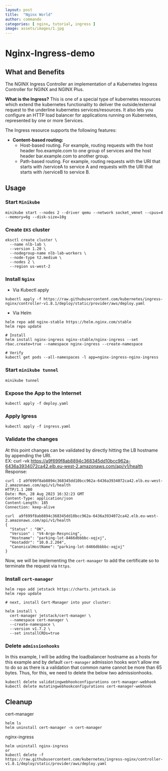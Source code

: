 ```yaml
---
layout: post
title:  "Nginx World"
author: commando
categories: [ nginx, tutorial, ingress ]
image: assets/images/1.jpg
---
```

# Nginx-Ingress-demo

## What and Benefits
The NGINX Ingress Controller an implementation of a Kubernetes Ingress Controller for NGINX and NGINX Plus.

**What is the Ingress?**
This is one of a special type of kubernetes resources which extend the kubernetes functionality to deliver the outside/external request to the underline kubernetes services/resources. It also lets you configure an HTTP load balancer for applications running on Kubernetes, represented by one or more Services. 

The Ingress resource supports the following features:

- **Content-based routing:**
  - Host-based routing. For example, routing requests with the host header foo.example.com to one group of services and the host header bar.example.com to another group.
  - Path-based routing. For example, routing requests with the URI that starts with /serviceA to service A and requests with the URI that starts with /serviceB to service B.

## Usage
### Start `Minikube`

```
minikube start --nodes 2 --driver qemu --network socket_vmnet --cpus=4 --memory=6g --disk-size=10g
```

### Create `EKS` cluster
```shell
eksctl create cluster \
  --name nlb-lab \
  --version 1.20 \
  --nodegroup-name nlb-lab-workers \
  --node-type t2.medium \
  --nodes 2 \
  --region us-west-2
```

### Install `Nginx`
- Via Kubectl apply
```
kubectl apply -f https://raw.githubusercontent.com/kubernetes/ingress-nginx/controller-v1.8.1/deploy/static/provider/aws/deploy.yaml
```
- Via Helm
```shell
helm repo add nginx-stable https://helm.nginx.com/stable
helm repo update

# Install
helm install nginx-ingress nginx-stable/nginx-ingress --set rbac.create=true --namespace nginx-ingress --create-namespace

# Verify
kubectl get pods --all-namespaces -l app=nginx-ingress-nginx-ingress
```

### Start `minikube tunnel`
`minikube tunnel`

### Expose the App to the Internet
`kubectl apply -f deploy.yaml`

### Apply Igress
`kubectl apply -f ingress.yaml`

### Validate the changes
At this point changes can be validated by directly hitting the LB hostname by appending the URI.  
EX: curl -vk https://a9f699f8ab8894c368345dd10bcc962a-6436a3934072ca42.elb.eu-west-2.amazonaws.com/api/v1/health  
Response:    
```shell
curl -I a9f699f8ab8894c368345dd10bcc962a-6436a3934072ca42.elb.eu-west-2.amazonaws.com/api/v1/health 
HTTP/1.1 200 
Date: Mon, 28 Aug 2023 16:32:23 GMT
Content-Type: application/json
Content-Length: 185
Connection: keep-alive

curl  a9f699f8ab8894c368345dd10bcc962a-6436a3934072ca42.elb.eu-west-2.amazonaws.com/api/v1/health 
{ 
  "Status" : "OK",
  "Version" : "V4-Argo-Resyncing",
  "Hostname": "parking-lot-8466dbbbbc-xqjxj",
  "Hostaddr": "10.0.2.204",
  "CanonicalHostName": "parking-lot-8466dbbbbc-xqjxj"
}
```

Now, we will be implementing the `cert-manager` to add the certificate so to terminate the request via `https`.

### Install `cert-manager`
```shell
helm repo add jetstack https://charts.jetstack.io
helm repo update

# next, install Cert-Manager into your cluster:

helm install \
  cert-manager jetstack/cert-manager \
  --namespace cert-manager \
  --create-namespace \
  --version v1.7.2 \
  --set installCRDs=true
```

### Delete `admissionhooks`
In this example, I will be adding the loadbalancer hostname as a hosts for this example and by default `cert-manager` admission hooks won't allow me to do so as there is a validation that common name cannot be more than 65 bytes. Thus, for this, we need to delete the below two admissionhooks.

```shell
kubectl delete validatingwebhookconfigurations cert-manager-webhook
kubectl delete mutatingwebhookconfigurations cert-manager-webhook
```

## Cleanup
cert-manager
```shell
helm ls
helm uninstall cert-manager -n cert-manager
```

nginx-ingress
```shell
helm uninstall nginx-ingress 
or 
kubectl delete -f https://raw.githubusercontent.com/kubernetes/ingress-nginx/controller-v1.8.1/deploy/static/provider/aws/deploy.yaml
```
